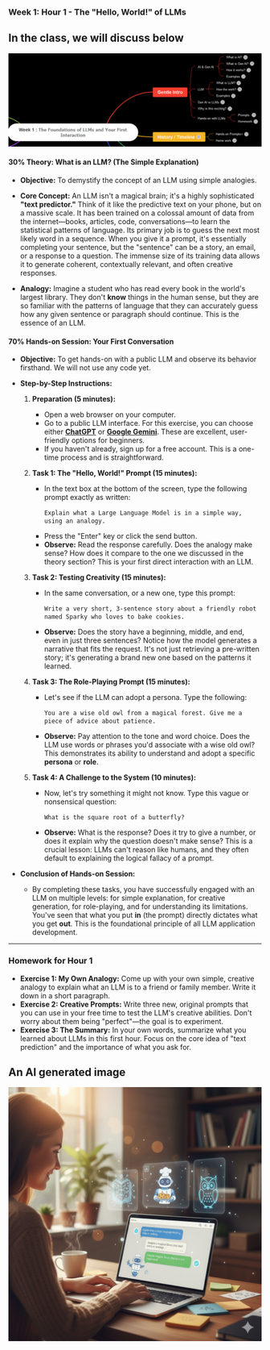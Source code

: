 ### **Week 1: Hour 1 - The "Hello, World\!" of LLMs**

## In  the class, we will discuss below
![alt text](../static/w1d1-2.png)

#### **30% Theory: What is an LLM? (The Simple Explanation)**

  * **Objective:** To demystify the concept of an LLM using simple analogies.

  * **Core Concept:** An LLM isn't a magical brain; it's a highly sophisticated **"text predictor."** Think of it like the predictive text on your phone, but on a massive scale. It has been trained on a colossal amount of data from the internet—books, articles, code, conversations—to learn the statistical patterns of language. Its primary job is to guess the next most likely word in a sequence. When you give it a prompt, it's essentially completing your sentence, but the "sentence" can be a story, an email, or a response to a question. The immense size of its training data allows it to generate coherent, contextually relevant, and often creative responses.

  * **Analogy:** Imagine a student who has read every book in the world's largest library. They don't **know** things in the human sense, but they are so familiar with the patterns of language that they can accurately guess how any given sentence or paragraph should continue. This is the essence of an LLM.

#### **70% Hands-on Session: Your First Conversation**

  * **Objective:** To get hands-on with a public LLM and observe its behavior firsthand. We will not use any code yet.

  * **Step-by-Step Instructions:**

    1.  **Preparation (5 minutes):**

          * Open a web browser on your computer.
          * Go to a public LLM interface. For this exercise, you can choose either **[ChatGPT](https://chat.openai.com)** or **[Google Gemini](https://gemini.google.com)**. These are excellent, user-friendly options for beginners.
          * If you haven't already, sign up for a free account. This is a one-time process and is straightforward.

    2.  **Task 1: The "Hello, World\!" Prompt (15 minutes):**

          * In the text box at the bottom of the screen, type the following prompt exactly as written:
            ```
            Explain what a Large Language Model is in a simple way, using an analogy.
            ```
          * Press the "Enter" key or click the send button.
          * **Observe:** Read the response carefully. Does the analogy make sense? How does it compare to the one we discussed in the theory section? This is your first direct interaction with an LLM.

    3.  **Task 2: Testing Creativity (15 minutes):**

          * In the same conversation, or a new one, type this prompt:
            ```
            Write a very short, 3-sentence story about a friendly robot named Sparky who loves to bake cookies.
            ```
          * **Observe:** Does the story have a beginning, middle, and end, even in just three sentences? Notice how the model generates a narrative that fits the request. It's not just retrieving a pre-written story; it's generating a brand new one based on the patterns it learned.

    4.  **Task 3: The Role-Playing Prompt (15 minutes):**

          * Let's see if the LLM can adopt a persona. Type the following:
            ```
            You are a wise old owl from a magical forest. Give me a piece of advice about patience.
            ```
          * **Observe:** Pay attention to the tone and word choice. Does the LLM use words or phrases you'd associate with a wise old owl? This demonstrates its ability to understand and adopt a specific **persona** or **role**.

    5.  **Task 4: A Challenge to the System (10 minutes):**

          * Now, let's try something it might not know. Type this vague or nonsensical question:
            ```
            What is the square root of a butterfly?
            ```
          * **Observe:** What is the response? Does it try to give a number, or does it explain why the question doesn't make sense? This is a crucial lesson: LLMs can't reason like humans, and they often default to explaining the logical fallacy of a prompt.

  * **Conclusion of Hands-on Session:**

      * By completing these tasks, you have successfully engaged with an LLM on multiple levels: for simple explanation, for creative generation, for role-playing, and for understanding its limitations. You've seen that what you put **in** (the prompt) directly dictates what you get **out**. This is the foundational principle of all LLM application development.

-----

### **Homework for Hour 1**

  * **Exercise 1: My Own Analogy:** Come up with your own simple, creative analogy to explain what an LLM is to a friend or family member. Write it down in a short paragraph.
  * **Exercise 2: Creative Prompts:** Write three new, original prompts that you can use in your free time to test the LLM's creative abilities. Don't worry about them being "perfect"—the goal is to experiment.
  * **Exercise 3: The Summary:** In your own words, summarize what you learned about LLMs in this first hour. Focus on the core idea of "text prediction" and the importance of what you ask for.

## An AI generated image

  ![Do you see](../static/w1h1.png)